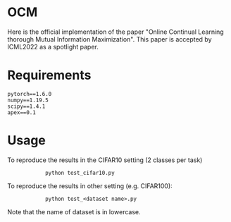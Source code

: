 # OCM
Here is the official implementation of the paper "Online Continual Learning thorough Mutual Information Maximization". This paper is accepted by ICML2022 as
a spotlight paper.
# Requirements
    pytorch==1.6.0
    numpy==1.19.5
    scipy==1.4.1
    apex==0.1
# Usage
  To reproduce the results in the CIFAR10 setting (2 classes per task)
  
                python test_cifar10.py
                
  To reproduce the results in other setting (e.g. CIFAR100):
  
                python test_<dataset name>.py
                
  Note that the name of dataset is in lowercase. 

  
    
